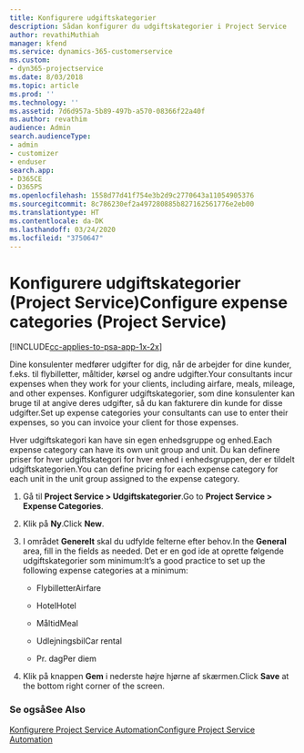 ```yaml
---
title: Konfigurere udgiftskategorier
description: Sådan konfigurer du udgiftskategorier i Project Service
author: revathiMuthiah
manager: kfend
ms.service: dynamics-365-customerservice
ms.custom:
- dyn365-projectservice
ms.date: 8/03/2018
ms.topic: article
ms.prod: ''
ms.technology: ''
ms.assetid: 7d6d957a-5b89-497b-a570-08366f22a40f
ms.author: revathim
audience: Admin
search.audienceType:
- admin
- customizer
- enduser
search.app:
- D365CE
- D365PS
ms.openlocfilehash: 1558d77d41f754e3b2d9c2770643a11054905376
ms.sourcegitcommit: 8c786230ef2a497280885b827162561776e2eb00
ms.translationtype: HT
ms.contentlocale: da-DK
ms.lasthandoff: 03/24/2020
ms.locfileid: "3750647"
---
```

# <a name="configure-expense-categories-project-service"></a><span data-ttu-id="f4e2d-103">Konfigurere udgiftskategorier (Project Service)</span><span class="sxs-lookup"><span data-stu-id="f4e2d-103">Configure expense categories (Project Service)</span></span>

[!INCLUDE[cc-applies-to-psa-app-1x-2x](../includes/cc-applies-to-psa-app-1x-2x.md)]

<span data-ttu-id="f4e2d-104">Dine konsulenter medfører udgifter for dig, når de arbejder for dine kunder, f.eks. til flybilletter, måltider, kørsel og andre udgifter.</span><span class="sxs-lookup"><span data-stu-id="f4e2d-104">Your consultants incur expenses when they work for your clients, including airfare, meals, mileage, and other expenses.</span></span> <span data-ttu-id="f4e2d-105">Konfigurer udgiftskategorier, som dine konsulenter kan bruge til at angive deres udgifter, så du kan fakturere din kunde for disse udgifter.</span><span class="sxs-lookup"><span data-stu-id="f4e2d-105">Set up expense categories your consultants can use to enter their expenses, so you can invoice your client for those expenses.</span></span>  
  
<span data-ttu-id="f4e2d-106">Hver udgiftskategori kan have sin egen enhedsgruppe og enhed.</span><span class="sxs-lookup"><span data-stu-id="f4e2d-106">Each expense category can have its own unit group and unit.</span></span> <span data-ttu-id="f4e2d-107">Du kan definere priser for hver udgiftskategori for hver enhed i enhedsgruppen, der er tildelt udgiftskategorien.</span><span class="sxs-lookup"><span data-stu-id="f4e2d-107">You can define pricing for each expense category for each unit in the unit group assigned to the expense category.</span></span>  
  
1.  <span data-ttu-id="f4e2d-108">Gå til **Project Service > Udgiftskategorier**.</span><span class="sxs-lookup"><span data-stu-id="f4e2d-108">Go to **Project Service > Expense Categories**.</span></span>  
  
2.  <span data-ttu-id="f4e2d-109">Klik på **Ny**.</span><span class="sxs-lookup"><span data-stu-id="f4e2d-109">Click **New**.</span></span>  
  
3.  <span data-ttu-id="f4e2d-110">I området **Generelt** skal du udfylde felterne efter behov.</span><span class="sxs-lookup"><span data-stu-id="f4e2d-110">In the **General** area, fill in the fields as needed.</span></span> <span data-ttu-id="f4e2d-111">Det er en god ide at oprette følgende udgiftskategorier som minimum:</span><span class="sxs-lookup"><span data-stu-id="f4e2d-111">It’s a good practice to set up the following expense categories at a minimum:</span></span>  
  
    -   <span data-ttu-id="f4e2d-112">Flybilletter</span><span class="sxs-lookup"><span data-stu-id="f4e2d-112">Airfare</span></span>  
  
    -   <span data-ttu-id="f4e2d-113">Hotel</span><span class="sxs-lookup"><span data-stu-id="f4e2d-113">Hotel</span></span>  
  
    -   <span data-ttu-id="f4e2d-114">Måltid</span><span class="sxs-lookup"><span data-stu-id="f4e2d-114">Meal</span></span>  
  
    -   <span data-ttu-id="f4e2d-115">Udlejningsbil</span><span class="sxs-lookup"><span data-stu-id="f4e2d-115">Car rental</span></span>  
  
    -   <span data-ttu-id="f4e2d-116">Pr. dag</span><span class="sxs-lookup"><span data-stu-id="f4e2d-116">Per diem</span></span>  
  
4.  <span data-ttu-id="f4e2d-117">Klik på knappen **Gem** i nederste højre hjørne af skærmen.</span><span class="sxs-lookup"><span data-stu-id="f4e2d-117">Click **Save** at the bottom right corner of the screen.</span></span>  
  
### <a name="see-also"></a><span data-ttu-id="f4e2d-118">Se også</span><span class="sxs-lookup"><span data-stu-id="f4e2d-118">See Also</span></span>  
 [<span data-ttu-id="f4e2d-119">Konfigurere Project Service Automation</span><span class="sxs-lookup"><span data-stu-id="f4e2d-119">Configure Project Service Automation</span></span>](../project-service/configure.md)
